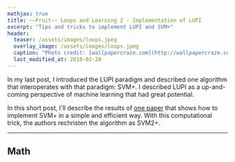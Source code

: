 ```yaml
---
mathjax: true
title: ~~Fruit~~ Loops and Learning 2 - Implementation of LUPI
excerpt: "Tips and tricks to implement LUPI and SVM+"
header:
  teaser: /assets/images/loops.jpeg
  overlay_image: /assets/images/loops.jpeg
  caption: "Photo credit: [wallpapercraze.com](http://wallpapercraze.com/images/wallpapers/fruitloops-441535.jpeg)"
  last_modified_at: 2018-02-20
---
```


In my last post, I introduced the LUPI paradigm and described one algorithm that
interoperates with that paradigm: SVM+. I described LUPI as a up-and-coming
perspective of machine learning that had great potential.

In this short post, I'll describe the results of [one
paper](https://www.researchgate.net/publication/301880839_Simple_and_Efficient_Learning_using_Privileged_Information)
that shows how to implement SVM+ in a simple and efficient way. With this
computational trick, the authors rechristen the algorithm as SVM2+.

---

## Math


